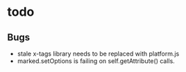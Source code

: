 
# todo

## Bugs

+ stale x-tags library needs to be replaced with platform.js
+ marked.setOptions is failing on self.getAttribute() calls.

